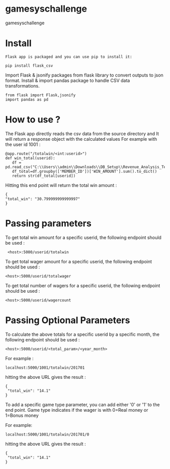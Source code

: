 # gamesyschallenge
gamesyschallenge

# Install
    
    Flask app is packaged and you can use pip to install it:

  ```
  pip install flask_csv
  ```
  
  Import Flask & jsonify packages from flask library to convert outputs to json format. Install & import pandas package to handle CSV data transformations.
  
  ```
  from flask import Flask,jsonify
  import pandas as pd
  ```
  
 # How to use ?
 
 
 The Flask app directly reads the csv data from the source directory and It will return a response object with the calculated values
 For example with the user id 1001 :
 
 ```
 @app.route("/totalwin/<int:userid>")
def win_total(userid):
    df = pd.read_csv("C:\\Users\\admin\\Downloads\\DB_Setup\\Revenue_Analysis_Test_Data.csv")
    df_total=df.groupby(['MEMBER_ID'])['WIN_AMOUNT'].sum().to_dict()
    return str(df_total[userid])
 ```

 
 Hitting this end point will return the total win amount :
 
  ```
{
  "total_win": "30.799999999999997"
}
 ```
 
 # Passing parameters
 
 To get total win amount for a specific userid, the following endpoint should be used :
 
```
 <host>:5000/userid/totalwin
 ```
 To get total wager amount for a specific userid, the following endpoint should be used :
 
 ```
 <host>:5000/userid/totalwager
 ```   
 
 To get total number of wagers for a specific userid, the following endpoint should be used :
 
 ```
 <host>:5000/userid/wagercount
 ```

# Passing Optional Parameters

To calculate the above totals for a specific userid by a specific month, the following endpoint should be used :  
 
 ```
 <host>:5000/userid/<total_param>/<year_month>
 ```
 
 For example :
 
 ```
 localhost:5000/1001/totalwin/201701
 ```
 
 hitting the above URL gives the result :
 
 ```
 {
  "total_win": "14.1"
}
 ```
 To add a specific game type parameter, you can add either '0' or '1' to the end point. Game type indicates if the wager is with 0=Real money or 1=Bonus money
 
 For example:
 
 ```
 localhost:5000/1001/totalwin/201701/0
 ```
 
  hitting the above URL gives the result :
 
 ```
 {
  "total_win": "14.1"
}
 ```
 
 
 

